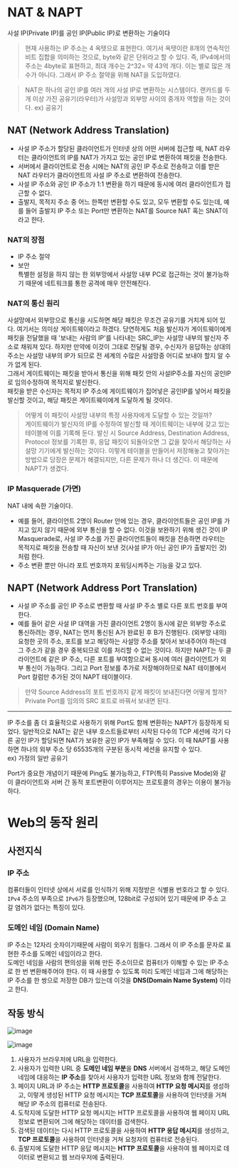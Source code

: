 # NAT & NAPT
사설 IP(Private IP)를 공인 IP(Public IP)로 변환하는 기술이다

> 현재 사용하는 IP 주소는 4 옥텟으로 표현한다. 여기서 옥텟이란 8개의 연속적인 비트 집합을 의미하는 것으로, byte와 같은 단위라고 할 수 있다. 즉, IPv4에서의 주소는 4byte로 표현하고, 최대 개수는 2^32= 약 43억 개다. 이는 별로 많은 개수가 아니다. 그래서 IP 주소 절약을 위해 NAT을 도입하였다.

> NAT은 하나의 공인 IP를 여러 개의 사설 IP로 변환하는 시스템이다. 랜카드를 두 개 이상 가진 공유기(라우터)가 사설망과 외부망 사이의 중개자 역할을 하는 것이다. ex) 공유기

## NAT (Network Address Translation)
- 사설 IP 주소가 할당된 클라이언트가 인터넷 상의 어떤 서버에 접근할 때, NAT 라우터는 클라이언트의 IP를 NAT가 가지고 있는 공인 IP로 변환하여 패킷을 전송한다.
- 서버에서 클라이언트로 전송 시에는 NAT의 공인 IP 주소로 전송하고 이를 받은 NAT 라우터가 클라이언트의 사설 IP 주소로 변환하여 전송한다.
- 사설 IP 주소와 공인 IP 주소가 1:1 변환을 하기 때문에 동시에 여러 클라이언트가 접근할 수 없다.
- 출발지, 목적지 주소 중 어느 한쪽만 변환할 수도 있고, 모두 변환할 수도 있는데, 예를 들어 출발지 IP 주소 또는 Port만 변환하는 NAT를 Source NAT 혹는 SNAT이라고 한다.

### NAT의 장점
- IP 주소 절약
- 보안  
  특별한 설정을 하지 않는 한 외부망에서 사설망 내부 PC로 접근하는 것이 불가능하기 때문에 네트워크를 통한 공격에 매우 안전해진다.

### NAT의 통신 원리
사설망에서 외부망으로 통신을 시도하면 해당 패킷은 무조건 공유기를 거치게 되어 있다. 여기서는 의미상 게이트웨이라고 하겠다. 당연하게도 처음 발신자가 게이트웨이에게 패킷을 전달했을 때 '보내는 사람의 IP'를 나타내는 SRC_IP는 사설망 내부의 발신자 주소로 채워져 있다. 하지만 만약에 이것이 그대로 전달될 경우, 수신자가 응답하는 상대의 주소는 사설망 내부의 IP가 되므로 전 세계의 수많은 사설망중 어디로 보내야 할지 알 수가 없게 된다.  
그래서 게이트웨이는 패킷을 받아서 통신을 위해 패킷 안의 사설IP주소를 자신의 공인IP로 임의수정하여 목적지로 발신한다.  
패킷을 받은 수신자는 목적지 IP 주소에 게이트웨이가 집어넣은 공인IP를 넣어서 패킷을 발신할 것이고, 해당 패킷은 게이트웨이에게 도달하게 될 것이다.  

> 어떻게 이 패킷이 사설망 내부의 특정 사용자에게 도달할 수 있는 것일까?  
게이트웨이가 발신자의 IP를 수정하여 발신할 때 게이트웨이는 내부에 갖고 있는 테이블에 이를 기록해 둔다. 발신 시 Source Address, Destination Address, Protocol 정보를 기록한 후, 응답 패킷이 되돌아오면 그 값을 찾아서 해당하는 사설망 기기에게 발신하는 것이다. 이렇게 테이블을 만들어서 저장해놓고 찾아가는 방법으로 당장은 문제가 해결되지만, 다른 문제가 하나 더 생긴다. 이 때문에 NAPT가 생겼다.

### IP Masquerade (가면)

NAT 내에 속한 기술이다.  

- 예를 들어, 클라이언트 2명이 Router 안에 있는 경우, 클라이언트들은 공인 IP를 가지고 있지 않기 때문에 외부 통신을 할 수 없다. 이것을 보완하기 위해 생긴 것이 IP Masquerade로, 사설 IP 주소를 가진 클라이언트들이 패킷을 전송하면 라우터는 목적지로 패킷을 전송할 때 자신이 보낸 것(사설 IP가 아닌 공인 IP가 출발지인 것)처럼 한다.
- 주소 변환 뿐만 아니라 포트 번호까지 포워딩시켜주는 기능을 갖고 있다. 

## NAPT (Network Address Port Translation)
- 사설 IP 주소를 공인 IP 주소로 변환할 때 사설 IP 주소 별로 다른 포트 번호를 부여한다.  
- 예를 들어 같은 사설 IP 대역을 가진 클라이언트 2명이 동시에 같은 외부망 주소로 통신하려는 경우, NAT는 먼저 통신된 A가 완료된 후 B가 진행된다. (외부망 내의)요청한 곳의 주소, 포트를 보고 해당하는 사설망 주소를 찾아서 보내주어야 하는데 그 주소가 같을 경우 중복되므로 이를 처리할 수 없는 것이다.
  하지만 NAPT는 두 클라이언트에 같은 IP 주소, 다른 포트를 부여함으로써 동시에 여러 클라이언트가 외부 통신이 가능하다. 그리고 Port 정보를 추가로 저장해야하므로 NAT 테이블에서 Port 컬럼만 추가된 것이 NAPT 테이블이다.
  
> 만약 Source Address의 포트 번호까지 같게 패킷이 보내진다면 어떻게 할까?  
  Private Port를 임의의 SRC 포트로 바꿔서 보내면 된다.

---

IP 주소를 좀 더 효율적으로 사용하기 위해 Port도 함께 변환하는 NAPT가 등장하게 되었다. 일반적으로 NAT는 같은 내부 호스트들로부터 시작된 다수의 TCP 세션에 각기 다른 공인 IP가 할당되면 NAT가 보유한 공인 IP가 부족해질 수 있다. 이 때 NAPT를 사용하면 하나의 외부 주소 당 65535개의 구분된 동시적 세션을 유지할 수 있다.  
ex) 가정의 일반 공유기

Port가 중요한 개념이기 때문에 Ping도 불가능하고, FTP(특히 Passive Mode)와 같이 클라이언트와 서버 간 동적 포트변환이 이루어지는 프로토콜의 경우는 이용이 불가능하다.

# Web의 동작 원리

## 사전지식

### IP 주소
컴퓨터들이 인터넷 상에서 서로를 인식하기 위해 지정받은 식별용 번호라고 할 수 있다.  
`IPv4` 주소의 부족으로 `IPv6`가 등장했으며, 128bit로 구성되어 있기 때문에 IP 주소 고갈 염려가 없다는 특징이 있다.

### 도메인 네임 (Domain Name)
IP 주소는 12자리 숫자이기때문에 사람이 외우기 힘들다. 그래서 이 IP 주소를 문자로 표현한 주소를 도메인 네임이라고 한다.  
도메인 네임을 사람의 편의성을 위해 만든 주소이므로 컴퓨터가 이해할 수 있는 IP 주소로 한 번 변환해주어야 한다. 
이 때 사용할 수 있도록 미리 도메인 네임과 그에 해당하는 IP 주소를 한 쌍으로 저장한 DB가 있는데 이것을 **DNS(Domain Name System)** 이라고 한다.

## 작동 방식

![image](https://user-images.githubusercontent.com/37951612/78049435-07c7d400-73b6-11ea-8835-026285fc2592.png)

![image](https://user-images.githubusercontent.com/37951612/78049342-e9fa6f00-73b5-11ea-9b1f-5fae46f246d5.png)

1. 사용자가 브라우저에 URL을 입력한다.
2. 사용자가 입력한 URL 중 **도메인 네임 부분**을 **DNS** 서버에서 검색하고, 
해당 도메인 네임에 대응하는 **IP 주소**를 찾아서 사용자가 입력한 URL 정보와 함께 전달한다.
3. 페이지 URL과 IP 주소는 **HTTP 프로토콜**을 사용하여 **HTTP 요청 메시지**를 생성하고, 
이렇게 생성된 HTTP 요청 메시지는 **TCP 프로토콜**을 사용하여 인터넷을 거쳐 해당 IP 주소의 컴퓨터로 전송된다.
4. 도착지에 도달한 HTTP 요청 메시지는 HTTP 프로토콜을 사용하여 웹 페이지 URL 정보로 변환되어 그에 해당하는 데이터를 검색한다.
5. 검색된 데이터는 다시 HTTP 프로토콜을 사용하여 **HTTP 응답 메시지**를 생성하고, **TCP 프로토콜**을 사용하여 인터넷을 거쳐 요청자의 컴퓨터로 전송된다.
6. 출발지에 도달한 HTTP 응답 메시지는 **HTTP 프로토콜**을 사용하여 웹 페이지로 데이터로 변환되고 웹 브라우저에 출력된다.
